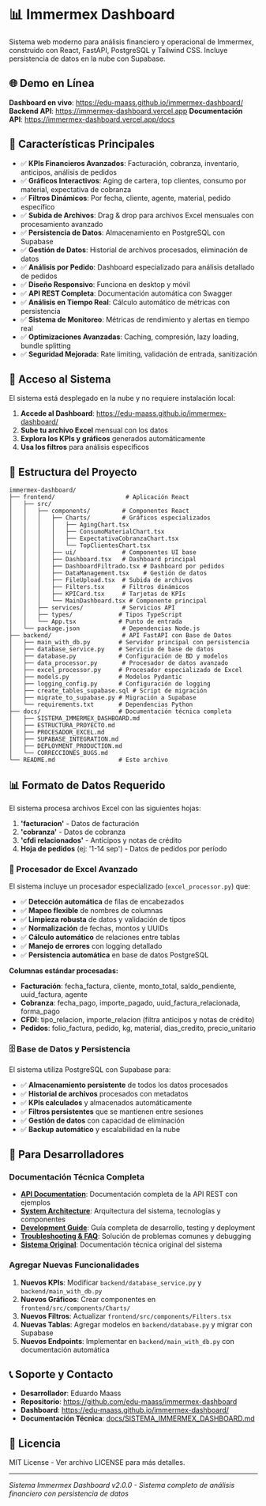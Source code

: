 # 📊 Immermex Dashboard

Sistema web moderno para análisis financiero y operacional de Immermex, construido con React, FastAPI, PostgreSQL y Tailwind CSS. Incluye persistencia de datos en la nube con Supabase.

## 🌐 Demo en Línea

**Dashboard en vivo**: https://edu-maass.github.io/immermex-dashboard/
**Backend API**: https://immermex-dashboard.vercel.app
**Documentación API**: https://immermex-dashboard.vercel.app/docs

## 🎯 Características Principales

- ✅ **KPIs Financieros Avanzados**: Facturación, cobranza, inventario, anticipos, análisis de pedidos
- ✅ **Gráficos Interactivos**: Aging de cartera, top clientes, consumo por material, expectativa de cobranza
- ✅ **Filtros Dinámicos**: Por fecha, cliente, agente, material, pedido específico
- ✅ **Subida de Archivos**: Drag & drop para archivos Excel mensuales con procesamiento avanzado
- ✅ **Persistencia de Datos**: Almacenamiento en PostgreSQL con Supabase
- ✅ **Gestión de Datos**: Historial de archivos procesados, eliminación de datos
- ✅ **Análisis por Pedido**: Dashboard especializado para análisis detallado de pedidos
- ✅ **Diseño Responsivo**: Funciona en desktop y móvil
- ✅ **API REST Completa**: Documentación automática con Swagger
- ✅ **Análisis en Tiempo Real**: Cálculo automático de métricas con persistencia
- ✅ **Sistema de Monitoreo**: Métricas de rendimiento y alertas en tiempo real
- ✅ **Optimizaciones Avanzadas**: Caching, compresión, lazy loading, bundle splitting
- ✅ **Seguridad Mejorada**: Rate limiting, validación de entrada, sanitización

## 🚀 Acceso al Sistema

El sistema está desplegado en la nube y no requiere instalación local:

1. **Accede al Dashboard**: https://edu-maass.github.io/immermex-dashboard/
2. **Sube tu archivo Excel** mensual con los datos
3. **Explora los KPIs y gráficos** generados automáticamente
4. **Usa los filtros** para análisis específicos

## 📁 Estructura del Proyecto

```
immermex-dashboard/
├── frontend/                    # Aplicación React
│   ├── src/
│   │   ├── components/         # Componentes React
│   │   │   ├── Charts/         # Gráficos especializados
│   │   │   │   ├── AgingChart.tsx
│   │   │   │   ├── ConsumoMaterialChart.tsx
│   │   │   │   ├── ExpectativaCobranzaChart.tsx
│   │   │   │   └── TopClientesChart.tsx
│   │   │   ├── ui/             # Componentes UI base
│   │   │   ├── Dashboard.tsx   # Dashboard principal
│   │   │   ├── DashboardFiltrado.tsx # Dashboard por pedidos
│   │   │   ├── DataManagement.tsx    # Gestión de datos
│   │   │   ├── FileUpload.tsx  # Subida de archivos
│   │   │   ├── Filters.tsx     # Filtros dinámicos
│   │   │   ├── KPICard.tsx     # Tarjetas de KPIs
│   │   │   └── MainDashboard.tsx # Componente principal
│   │   ├── services/           # Servicios API
│   │   ├── types/             # Tipos TypeScript
│   │   └── App.tsx            # Punto de entrada
│   └── package.json            # Dependencias Node.js
├── backend/                    # API FastAPI con Base de Datos
│   ├── main_with_db.py        # Servidor principal con persistencia
│   ├── database_service.py    # Servicio de base de datos
│   ├── database.py            # Configuración de BD y modelos
│   ├── data_processor.py       # Procesador de datos avanzado
│   ├── excel_processor.py     # Procesador especializado de Excel
│   ├── models.py              # Modelos Pydantic
│   ├── logging_config.py      # Configuración de logging
│   ├── create_tables_supabase.sql # Script de migración
│   ├── migrate_to_supabase.py # Migración a Supabase
│   └── requirements.txt       # Dependencias Python
├── docs/                      # Documentación técnica completa
│   ├── SISTEMA_IMMERMEX_DASHBOARD.md
│   ├── ESTRUCTURA_PROYECTO.md
│   ├── PROCESADOR_EXCEL.md
│   ├── SUPABASE_INTEGRATION.md
│   ├── DEPLOYMENT_PRODUCTION.md
│   └── CORRECCIONES_BUGS.md
└── README.md                  # Este archivo
```

## 📊 Formato de Datos Requerido

El sistema procesa archivos Excel con las siguientes hojas:

1. **'facturacion'** - Datos de facturación
2. **'cobranza'** - Datos de cobranza
3. **'cfdi relacionados'** - Anticipos y notas de crédito
4. **Hoja de pedidos** (ej: '1-14 sep') - Datos de pedidos por período

### 🔧 Procesador de Excel Avanzado

El sistema incluye un procesador especializado (`excel_processor.py`) que:

- ✅ **Detección automática** de filas de encabezados
- ✅ **Mapeo flexible** de nombres de columnas
- ✅ **Limpieza robusta** de datos y validación de tipos
- ✅ **Normalización** de fechas, montos y UUIDs
- ✅ **Cálculo automático** de relaciones entre tablas
- ✅ **Manejo de errores** con logging detallado
- ✅ **Persistencia automática** en base de datos PostgreSQL

**Columnas estándar procesadas:**
- **Facturación**: fecha_factura, cliente, monto_total, saldo_pendiente, uuid_factura, agente
- **Cobranza**: fecha_pago, importe_pagado, uuid_factura_relacionada, forma_pago
- **CFDI**: tipo_relacion, importe_relacion (filtra anticipos y notas de crédito)
- **Pedidos**: folio_factura, pedido, kg, material, dias_credito, precio_unitario

### 🗄️ Base de Datos y Persistencia

El sistema utiliza PostgreSQL con Supabase para:

- ✅ **Almacenamiento persistente** de todos los datos procesados
- ✅ **Historial de archivos** procesados con metadatos
- ✅ **KPIs calculados** y almacenados automáticamente
- ✅ **Filtros persistentes** que se mantienen entre sesiones
- ✅ **Gestión de datos** con capacidad de eliminación
- ✅ **Backup automático** y escalabilidad en la nube

## 🔧 Para Desarrolladores

### Documentación Técnica Completa

- **[API Documentation](docs/API_DOCUMENTATION.md)**: Documentación completa de la API REST con ejemplos
- **[System Architecture](docs/SYSTEM_ARCHITECTURE.md)**: Arquitectura del sistema, tecnologías y componentes
- **[Development Guide](docs/DEVELOPMENT_GUIDE.md)**: Guía completa de desarrollo, testing y deployment
- **[Troubleshooting & FAQ](docs/TROUBLESHOOTING_FAQ.md)**: Solución de problemas comunes y debugging
- **[Sistema Original](docs/SISTEMA_IMMERMEX_DASHBOARD.md)**: Documentación técnica original del sistema

### Agregar Nuevas Funcionalidades
1. **Nuevos KPIs**: Modificar `backend/database_service.py` y `backend/main_with_db.py`
2. **Nuevos Gráficos**: Crear componentes en `frontend/src/components/Charts/`
3. **Nuevos Filtros**: Actualizar `frontend/src/components/Filters.tsx`
4. **Nuevas Tablas**: Agregar modelos en `backend/database.py` y migrar con Supabase
5. **Nuevos Endpoints**: Implementar en `backend/main_with_db.py` con documentación automática

## 📞 Soporte y Contacto

- **Desarrollador**: Eduardo Maass
- **Repositorio**: https://github.com/edu-maass/immermex-dashboard
- **Dashboard**: https://edu-maass.github.io/immermex-dashboard/
- **Documentación Técnica**: [docs/SISTEMA_IMMERMEX_DASHBOARD.md](./docs/SISTEMA_IMMERMEX_DASHBOARD.md)

## 📝 Licencia

MIT License - Ver archivo LICENSE para más detalles.

---

*Sistema Immermex Dashboard v2.0.0 - Sistema completo de análisis financiero con persistencia de datos*